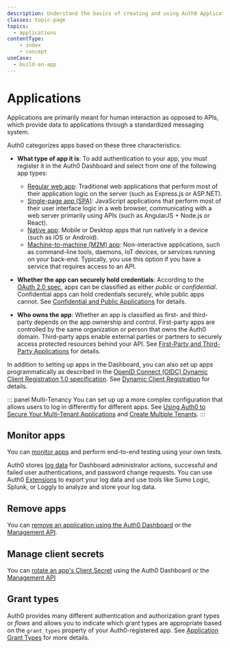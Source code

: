 ```yaml
---
description: Understand the basics of creating and using Auth0 Applications.
classes: topic-page
topics:
  - applications
contentType: 
    - index
    - concept
useCase:
  - build-an-app
---
```

# Applications

Applications are primarily meant for human interaction as opposed to APIs, which provide data to applications through a standardized messaging system.

Auth0 categorizes apps based on these three characteristics:

* **What type of app it is**: To add authentication to your app, you must register it in the Auth0 Dashboard and select from one of the following app types: 
  - [Regular web app](/dashboard/guides/applications/register-app-regular-web): Traditional web applications that perform most of their application logic on the server (such as Express.js or ASP.NET).
  - [Single-page app (SPA)](/dashboard/guides/applications/register-app-spa): JavaScript applications that perform most of their user interface logic in a web browser, communicating with a web server primarily using APIs (such as AngularJS + Node.js or React).
  - [Native app](/dashboard/guides/applications/register-app-native): Mobile or Desktop apps that run natively in a device (such as iOS or Android).
  - [Machine-to-machine (M2M) app](/dashboard/guides/applications/register-app-m2m): Non-interactive applications, such as command-line tools, daemons, IoT devices, or services running on your back-end. Typically, you use this option if you have a service that requires access to an API.

* **Whether the app can securely hold credentials**: According to the [OAuth 2.0 spec](https://tools.ietf.org/html/rfc6749#section-2.1), apps can be classified as either *public* or *confidential*. Confidential apps can hold credentials securely, while public apps cannot. See [Confidential and Public Applications](/applications/concepts/app-types-confidential-public) for details.

* **Who owns the app**: Whether an app is classified as first- and third-party depends on the app ownership and control. First-party apps are controlled by the same organization or person that owns the Auth0 domain. Third-party apps enable external parties or partners to securely access protected resources behind your API. See [First-Party and Third-Party Applications](/applications/concepts/app-types-first-third-party) for details.

In addition to setting up apps in the Dashboard, you can also set up apps programmatically as described in the [OpenID Connect (OIDC) Dynamic Client Registration 1.0 specification](https://openid.net/specs/openid-connect-registration-1_0.html). See [Dynamic Client Registration](/api-auth/dynamic-client-registration) for details.

::: panel Multi-Tenancy
You can set up up a more complex configuration that allows users to log in differently for different apps. See [Using Auth0 to Secure Your Multi-Tenant Applications](/design/using-auth0-with-multi-tenant-apps) and [Create Multiple Tenants](/dashboard/guides/tenants/create-multiple-tenants).
:::

## Monitor apps

You can [monitor apps](/monitoring/guides/monitor-applications) and perform end-to-end testing using your own tests. 

Auth0 stores [log data](/logs) for Dashboard administrator actions, successful and failed user authentications, and password change requests. You can use Auth0 [Extensions](/extensions) to export your log data and use tools like Sumo Logic, Splunk, or Loggly to analyze and store your log data. 

## Remove apps

You can [remove an application using the Auth0 Dashboard](/dashboard/guides/applications/remove-app) or the [Management API](/api/management/guides/applications/remove-app).

## Manage client secrets

You can [rotate an app's Client Secret](/dashboard/guides/applications/rotate-client-secret)  using the Auth0 Dashboard or the [Management API](/api/management/guides/applications/rotate-client-secret)

## Grant types

Auth0 provides many different authentication and authorization grant types or *flows* and allows you to indicate which grant types are appropriate based on the `grant_types` property of your Auth0-registered app. See [Application Grant Types](/applications/concepts/application-grant-types) for more details.
